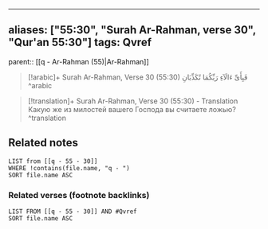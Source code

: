 
---
aliases: ["55:30", "Surah Ar-Rahman, verse 30", "Qur'an 55:30"]
tags: Qvref
---

parent:: [[q - Ar-Rahman (55)|Ar-Rahman]]

> [!arabic]+ Surah Ar-Rahman, Verse 30 (55:30)
> <span class="quran-arabic">فَبِأَىِّ ءَالَآءِ رَبِّكُمَا تُكَذِّبَانِ</span>
^arabic

> [!translation]+ Surah Ar-Rahman, Verse 30 (55:30) - Translation
> Какую же из милостей вашего Господа вы считаете ложью?
^translation



## Related notes
```dataview
LIST from [[q - 55 - 30]]
WHERE !contains(file.name, "q - ")
SORT file.name ASC
```

### Related verses (footnote backlinks)
```dataview
LIST FROM [[q - 55 - 30]] AND #Qvref
SORT file.name ASC
```

